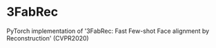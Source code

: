 # 3FabRec
PyTorch implementation of '3FabRec: Fast Few-shot Face alignment by Reconstruction' (CVPR2020)
